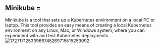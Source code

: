 ## Minikube = 
Minikube is a tool that sets up a Kubernetes environment on a local PC or laptop. This tool provides an easy means of creating a local Kubernetes environment on any Linux, Mac, or Windows system, where you can experiment with and test Kubernetes deployments.
![17271712533966745269715515253092](https://github.com/user-attachments/assets/805a6a41-c467-4677-88a7-bc57eb43a6f8)

